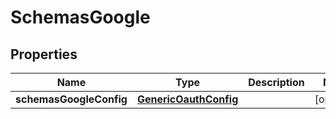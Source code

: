 # SchemasGoogle

## Properties
Name | Type | Description | Notes
------------ | ------------- | ------------- | -------------
**schemasGoogleConfig** | [**GenericOauthConfig**](GenericOauthConfig.md) |  |  [optional]
